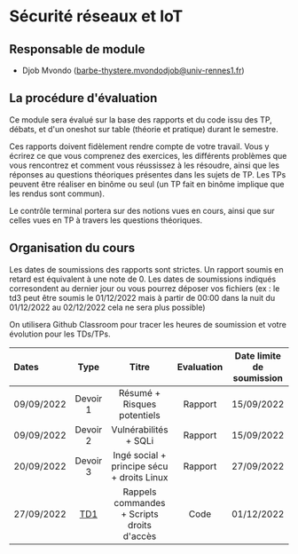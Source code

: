 # Sécurité réseaux et IoT

## Responsable de module

- Djob Mvondo (barbe-thystere.mvondodjob@univ-rennes1.fr)

## La procédure d'évaluation

Ce module sera évalué sur la base des rapports et du code issu des TP, débats, et d'un oneshot sur table (théorie et pratique) durant le semestre.

Ces rapports doivent fidèlement rendre compte de votre travail.
Vous y écrirez ce que vous comprenez des exercices, les différents problèmes que vous rencontrez et comment vous réussissez à les résoudre, ainsi que les réponses au questions théoriques présentes dans les sujets de TP. Les TPs peuvent être réaliser en binôme ou seul (un TP fait en binôme implique que les rendus sont commun).

Le contrôle terminal portera sur des notions vues en cours, ainsi que sur celles vues en TP à travers les questions théoriques.

## Organisation du cours

Les dates de soumissions des rapports sont strictes. Un rapport soumis en retard est équivalent à une note de 0.
Les dates de soumissions indiqués corresondent au dernier jour ou vous pourrez déposer vos fichiers (ex : le td3 peut être soumis le 01/12/2022 mais à partir de 00:00 dans la nuit du 01/12/2022 au 02/12/2022 cela ne sera plus possible)

On utilisera Github Classroom pour tracer les heures de soumission et votre évolution pour les TDs/TPs.

| Dates  | Type | Titre | Evaluation | Date limite de soumission
| :------------   | :---------------: | :---------------:               | :---------------: | :---------------: |
| 09/09/2022      | Devoir 1 | Résumé + Risques potentiels  |  Rapport    |  15/09/2022   |
| 09/09/2022      | Devoir 2 | Vulnérabilités + SQLi  |  Rapport    |  15/09/2022   |
| 20/09/2022      | Devoir 3 | Ingé social + principe sécu + droits Linux | Rapport | 27/09/2022 |
| 27/09/2022      | [TD1](https://github.com/djobiii2078/srio-esir/tree/main/td-tp/td1)      | Rappels commandes + Scripts droits d'accès | Code | 01/12/2022 |

